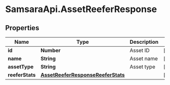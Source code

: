 # SamsaraApi.AssetReeferResponse

## Properties
Name | Type | Description | Notes
------------ | ------------- | ------------- | -------------
**id** | **Number** | Asset ID | [optional] 
**name** | **String** | Asset name | [optional] 
**assetType** | **String** | Asset type | [optional] 
**reeferStats** | [**AssetReeferResponseReeferStats**](AssetReeferResponseReeferStats.md) |  | [optional] 



